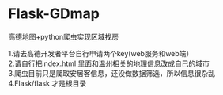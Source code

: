 # Flask-GDmap
高德地图+python爬虫实现区域找房


1.请去高德开发者平台自行申请两个key(web服务和web端）
<br>
2.请自行把index.html 里面和温州相关的地理信息改成自己的城市
<br>
3.爬虫目前只是爬取安居客信息，还没做数据筛选，所以信息很杂乱
<br>
4.Flask/flask 才是根目录 
